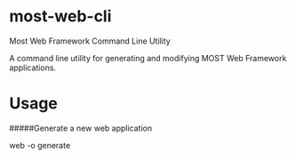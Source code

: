 most-web-cli
============

Most Web Framework Command Line Utility

A command line utility for generating and modifying MOST Web Framework applications.

Usage
=====

#####Generate a new web application

web -o generate
